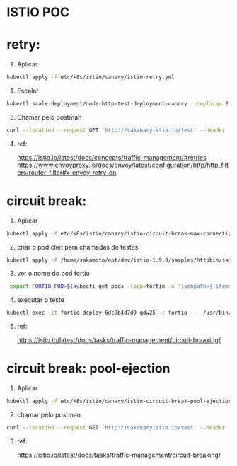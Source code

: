 
# ISTIO POC
# retry:
1. Aplicar
```sh
kubectl apply -f etc/k8s/istio/canary/istio-retry.yml
```

1. Escalar
```sh
kubectl scale deployment/node-http-test-deployment-canary --replicas 2
```

3. Chamar pelo postman 
```sh
curl --location --request GET 'http://sakanaryistio.io/test' --header 'country: MX'
```

4. ref: 
   
    https://istio.io/latest/docs/concepts/traffic-management/#retries
    https://www.envoyproxy.io/docs/envoy/latest/configuration/http/http_filters/router_filter#x-envoy-retry-on


# circuit break:
1. Aplicar
```sh
kubectl apply -f etc/k8s/istio/canary/istio-circuit-break-max-connection.yml
```

2. criar o pod cliet para chamadas de testes
```sh
kubectl apply -f /home/sakamoto/opt/dev/istio-1.9.0/samples/httpbin/sample-client/fortio-deploy.yaml
```

3. ver o nome do pod fortio
```sh
 export FORTIO_POD=$(kubectl get pods -lapp=fortio -o 'jsonpath={.items[0].metadata.name}')
```

4. executar o teste
```sh
kubectl exec -it fortio-deploy-6dc9b4d7d9-qdw25 -c fortio --  /usr/bin/fortio load -c 3 -qps 0 -n 40 -loglevel Warning http://node-http-test
```

5. ref:
   
   https://istio.io/latest/docs/tasks/traffic-management/circuit-breaking/

# circuit break: pool-ejection
1. Aplicar
```sh
kubectl apply -f etc/k8s/istio/canary/istio-circuit-break-pool-ejection.yml
```

2. chamar pelo postman 
```sh
curl --location --request GET 'http://sakanaryistio.io/test' --header 'country: MX'
```

3. ref:

    https://istio.io/latest/docs/tasks/traffic-management/circuit-breaking/

